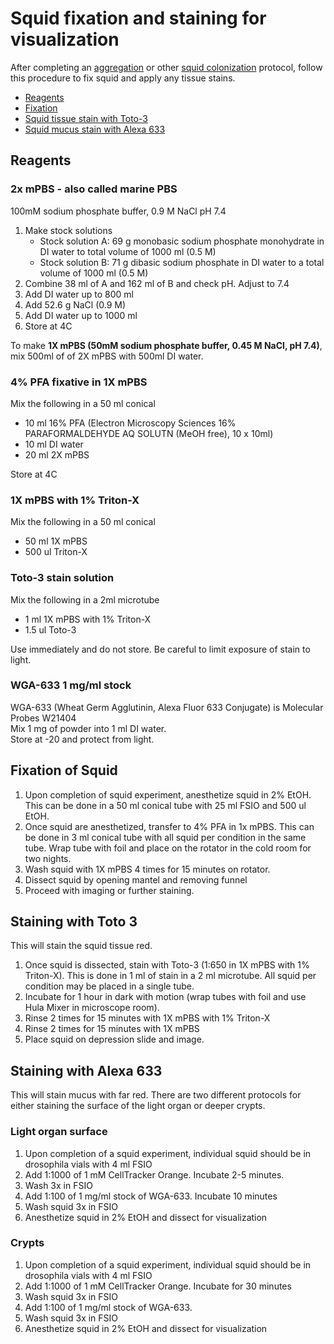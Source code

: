 # Squid fixation and staining for visualization

After completing an [aggregation](squid-colonization-aggregates.md) or other [squid colonization](squid-colonization.md) protocol, follow this procedure to fix squid and apply any tissue stains.

- [Reagents](#reagents)
- [Fixation](#fixation)
- [Squid tissue stain with Toto-3](#staining-with-Toto-3)
- [Squid mucus stain with Alexa 633](#staining-with-alexa-633)


## Reagents

### 2x mPBS - also called marine PBS
100mM sodium phosphate buffer, 0.9 M NaCl  pH 7.4
1. Make stock solutions
    - Stock solution A: 69 g monobasic sodium phosphate monohydrate in DI water to total volume of 1000 ml (0.5 M)
    - Stock solution B: 71 g dibasic sodium phosphate in DI water to a total volume of 1000 ml (0.5 M)
1. Combine 38 ml of A and 162 ml of B and check pH. Adjust to 7.4
1. Add DI water up to 800 ml
1. Add 52.6 g NaCl (0.9 M)
1. Add DI water up to 1000 ml
1. Store at 4C

To make **1X mPBS (50mM sodium phosphate buffer, 0.45 M NaCl, pH 7.4)**, mix 500ml of of 2X mPBS with 500ml DI water.

### 4% PFA fixative in 1X mPBS
Mix the following in a 50 ml conical
  - 10 ml 16% PFA (Electron Microscopy Sciences 16% PARAFORMALDEHYDE AQ SOLUTN (MeOH free), 10 x 10ml)
  - 10 ml DI water
  - 20 ml 2X mPBS  

Store at 4C

### 1X mPBS with 1% Triton-X
Mix the following in a 50 ml conical
  - 50 ml 1X mPBS
  - 500 ul Triton-X

### Toto-3 stain solution
Mix the following in a 2ml microtube
  - 1 ml 1X mPBS with 1% Triton-X
  - 1.5 ul Toto-3  

Use immediately and do not store. Be careful to limit exposure of stain to light.

### WGA-633 1 mg/ml stock
WGA-633 (Wheat Germ Agglutinin, Alexa Fluor 633 Conjugate) is Molecular Probes W21404  
Mix 1 mg of powder into 1 ml DI water.  
Store at -20 and protect from light.  

## Fixation of Squid

1. Upon completion of squid experiment, anesthetize squid in 2% EtOH. This can be done in a 50 ml conical tube with 25 ml FSIO and 500 ul EtOH.
1. Once squid are anesthetized, transfer to 4% PFA in 1x mPBS. This can be done in 3 ml conical tube with all squid per condition in the same tube. Wrap tube with foil and place on the rotator in the cold room for two nights.
1. Wash squid with 1X mPBS 4 times for 15 minutes on rotator.
1. Dissect squid by opening mantel and removing funnel
1. Proceed with imaging or further staining.

## Staining with Toto 3

This will stain the squid tissue red.

1. Once squid is dissected, stain with Toto-3 (1:650 in 1X mPBS with 1% Triton-X). This is done in 1 ml of stain in a 2 ml microtube. All squid per condition may be placed in a single tube.
1. Incubate for 1 hour in dark with motion (wrap tubes with foil and use Hula Mixer in microscope room).
1. Rinse 2 times for 15 minutes with 1X mPBS with 1% Triton-X
1. Rinse 2 times for 15 minutes with 1X mPBS
1. Place squid on depression slide and image.

## Staining with Alexa 633

This will stain mucus with far red. There are two different protocols for either staining the surface of the light organ or deeper crypts.

### Light organ surface
1. Upon completion of a squid experiment, individual squid should be in drosophila vials with 4 ml FSIO
1. Add 1:1000 of 1 mM CellTracker Orange. Incubate 2-5 minutes.
1. Wash 3x in FSIO
1. Add 1:100 of 1 mg/ml stock of WGA-633. Incubate 10 minutes
1. Wash squid 3x in FSIO
1. Anesthetize squid in 2% EtOH and dissect for visualization

### Crypts
1. Upon completion of a squid experiment, individual squid should be in drosophila vials with 4 ml FSIO
1. Add 1:1000 of 1 mM CellTracker Orange. Incubate for 30 minutes
1. Wash squid 3x in FSIO
1. Add 1:100 of 1 mg/ml stock of WGA-633.
1. Wash squid 3x in FSIO
1. Anesthetize squid in 2% EtOH and dissect for visualization
